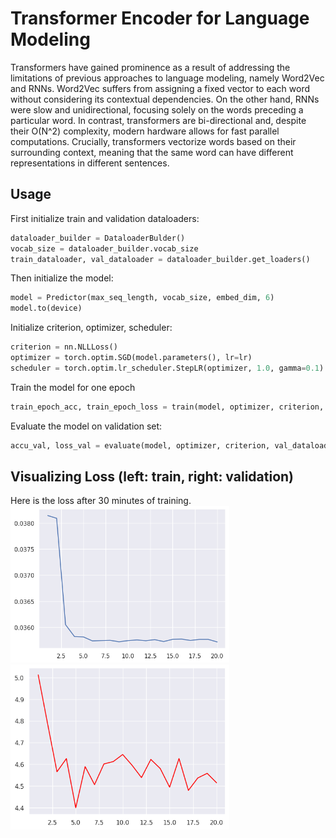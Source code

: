 # Transformer Encoder for Language Modeling
 Transformers have gained prominence as a result of addressing the limitations of previous approaches 
to language modeling, namely Word2Vec and RNNs. Word2Vec suffers from assigning a fixed vector to 
each word without considering its contextual dependencies. On the other hand, RNNs were
slow and unidirectional, focusing solely on the words preceding a particular word.
In contrast, transformers are bi-directional and, despite their O(N^2) complexity, modern hardware
allows for fast parallel computations. Crucially, transformers vectorize words based on
their surrounding context, meaning that the same word can have different representations in different sentences.

## Usage

First initialize train and validation dataloaders:
```python
dataloader_builder = DataloaderBulder()
vocab_size = dataloader_builder.vocab_size
train_dataloader, val_dataloader = dataloader_builder.get_loaders()
```

Then initialize the model:
```python
model = Predictor(max_seq_length, vocab_size, embed_dim, 6)
model.to(device)
```

Initialize criterion, optimizer, scheduler:
```python
criterion = nn.NLLLoss()
optimizer = torch.optim.SGD(model.parameters(), lr=lr)
scheduler = torch.optim.lr_scheduler.StepLR(optimizer, 1.0, gamma=0.1)
```

Train the model for one epoch
```python
train_epoch_acc, train_epoch_loss = train(model, optimizer, criterion, train_dataloader)
```

Evaluate the model on validation set:
```python
accu_val, loss_val = evaluate(model, optimizer, criterion, val_dataloader)
``` 

## Visualizing Loss (left: train, right: validation)
Here is the loss after 30 minutes of training.
<br/>
<img src="images/train_loss.png" width="350" /> <img src="images/val_loss.png" width="350" />